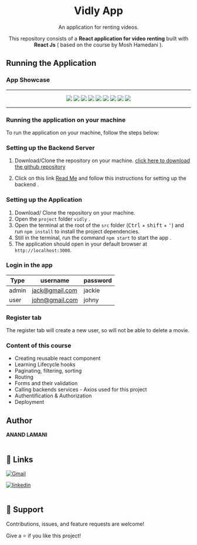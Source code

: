 <p align="center"> 
    <h1 align="center"> Vidly App </h1>
</p>

<p align="center">
    An application for renting videos.
</p>

<p align="center">
    This repository consists of a <strong>React application for video renting</strong> built with <strong>React Js</strong> ( based on the course by Mosh Hamedani ).
</p>

## Running the Application

### App Showcase

<hr>
<p align="center" >
  <img src="Screenshots\1.png"  />
  <img src="Screenshots\2.png"  />
  <img src="Screenshots\3.png"  />
  <img src="Screenshots\4.png"  />
  <img src="Screenshots\5.png"  />
  <img src="Screenshots\6.png"  />
  <img src="Screenshots\7.png"  />
  <img src="Screenshots\8.png"  />
  <img src="Screenshots\9.png"  />

</p>
<hr>

### Running the application on your machine

To run the application on your machine, follow the steps below:

### Setting up the Backend Server

1. Download/Clone the repository on your machine. [click here to download the github repository](https://github.com/nukeduke19/vidly-api-node)

2. Click on this link [Read Me](https://github.com/nukeduke19/vidly-api-node#readme) and follow this instructions for setting up the backend .

### Setting up the Application

1. Download/ Clone the repository on your machine.
2. Open the `project` folder `vidly` .
3. Open the terminal at the root of the `src` folder (<kbd>Ctrl</kbd> + <kbd>shift</kbd> + <kbd>'</kbd>) and run `npm install` to install the project dependencies.
4. Still in the terminal, run the command `npm start` to start the app .
5. The application should open in your default browser at `http://localhost:3000`.

### Login in the app

| Type  | username       | password |
| ----- | -------------- | -------- |
| admin | jack@gmail.com | jackie   |
| user  | john@gmail.com | johny    |

### Register tab

The register tab will create a new user, so will not be able to delete a movie.

### Content of this course

- Creating reusable react component
- Learning Lifecycle hooks
- Paginating, filtering, sorting
- Routing
- Forms and their validation
- Calling backends services - Axios used for this project
- Authentification & Authorization
- Deployment

## Author

**ANAND LAMANI**
<br>
<br>

## 🔗 Links

[![Gmail](https://img.shields.io/badge/Gmail-D14836?style=for-the-badge&logo=gmail&logoColor=white)](mailto:anandlamanird19@gmail.com?subject=Hi "Hi!")

[![linkedin](https://img.shields.io/badge/linkedin-0A66C2?style=for-the-badge&logo=linkedin&logoColor=white)](https://www.linkedin.com/in/anand-lamani-144506194 "Welcome")
<br>
<br>

## 🤝 Support

Contributions, issues, and feature requests are welcome!

Give a ⭐️ if you like this project!

